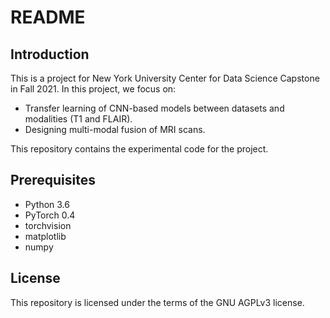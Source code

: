 # README

## Introduction
This is a project for New York University Center for Data Science Capstone in Fall 2021. In this project, we focus on:
* Transfer learning of CNN-based models between datasets and modalities (T1 and FLAIR).
* Designing multi-modal fusion of MRI scans.

This repository contains the experimental code for the project.

## Prerequisites
- Python 3.6
- PyTorch 0.4
- torchvision
- matplotlib
- numpy

## License
This repository is licensed under the terms of the GNU AGPLv3 license.